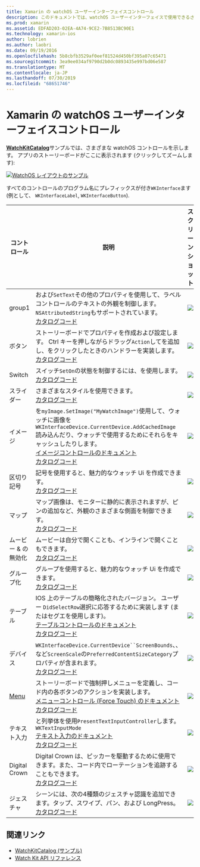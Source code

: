 ```yaml
---
title: Xamarin の watchOS ユーザーインターフェイスコントロール
description: このドキュメントでは、watchOS ユーザーインターフェイスで使用できるさまざまなコントロールについて説明します。 ラベル、ボタン、スイッチ、スライダー、画像、区切り記号、マップなどの説明が表示されます。
ms.prod: xamarin
ms.assetid: EDFAD203-02EA-4A74-9CE2-7B8513BC90E1
ms.technology: xamarin-ios
author: lobrien
ms.author: laobri
ms.date: 09/19/2016
ms.openlocfilehash: 5b8cbfb3529af0eef81524d450bf395a07c65471
ms.sourcegitcommit: 3ea9ee034af9790d2b0dc0893435e997bd06e587
ms.translationtype: MT
ms.contentlocale: ja-JP
ms.lasthandoff: 07/30/2019
ms.locfileid: "68651746"
---
```

# <a name="watchos-user-interface-controls-in-xamarin"></a>Xamarin の watchOS ユーザーインターフェイスコントロール

[**WatchKitCatalog**](https://github.com/xamarin/monotouch-samples/tree/master/watchOS/WatchKitCatalog)サンプルでは、さまざまな watchOS コントロールを示します。 アプリのストーリーボードがここに表示されます (クリックしてズームします):

[![](images/storyboard-sml.png "WatchOS レイアウトのサンプル")](images/storyboard.png#lightbox)

すべてのコントロールのプログラム名にプレフィックスが付き`WKInterface`ます (例として、 `WKInterfaceLabel`, `WKInterfaceButton`).

|コントロール|説明|スクリーン ショット|
|---|---|---|
|group1|および`SetText`その他のプロパティを使用して、ラベルコントロールのテキストの外観を制御します。 `NSAttributedString`もサポートされています。<br />[カタログコード](https://github.com/xamarin/ios-samples/blob/master/watchOS/WatchKitCatalog/WatchKit3Extension/LabelDetailController.cs)|![](Images/label.png)|
|ボタン|ストーリーボードでプロパティを作成および設定します。 Ctrl キーを押しながらドラッグ`Action`してを追加し、をクリックしたときのハンドラーを実装します。<br />[カタログコード](https://github.com/xamarin/ios-samples/blob/master/watchOS/WatchKitCatalog/WatchKit3Extension/ButtonDetailController.cs)|![](Images/button.png)|
|Switch|スイッチ`SetOn`の状態を制御するには、を使用します。<br />[カタログコード](https://github.com/xamarin/ios-samples/blob/master/watchOS/WatchKitCatalog/WatchKit3Extension/SwitchDetailController.cs)|![](Images/switch.png)|
|スライダー|さまざまなスタイルを使用できます。<br />[カタログコード](https://github.com/xamarin/ios-samples/blob/master/watchOS/WatchKitCatalog/WatchKit3Extension/SliderDetailController.cs)|![](Images/slider.png)|
|イメージ|を`myImage.SetImage("MyWatchImage")`使用して、ウォッチに画像を`WKInterfaceDevice.CurrentDevice.AddCachedImage`読み込んだり、ウォッチで使用するためにそれらをキャッシュしたりします。<br />[イメージコントロールのドキュメント](~/ios/watchos/user-interface/image.md)<br />[カタログコード](https://github.com/xamarin/ios-samples/blob/master/watchOS/WatchKitCatalog/WatchKit3Extension/ImageDetailController.cs)|![](Images/image.png)|
|区切り記号|記号を使用すると、魅力的なウォッチ Ui を作成できます。<br />[カタログコード](https://github.com/xamarin/ios-samples/blob/master/watchOS/WatchKitCatalog/WatchKit3Extension/SeparatorDetailController.cs)|![](Images/separator.png)| 
|マップ|マップ画像は、モニターに静的に表示されますが、ピンの追加など、外観のさまざまな側面を制御できます。<br />[カタログコード](https://github.com/xamarin/ios-samples/blob/master/watchOS/WatchKitCatalog/WatchKit3Extension/MapDetailController.cs)|![](Images/map.png)|
|ムービー & の無効化|ムービーは自分で開くことも、インラインで開くこともできます。<br />[カタログコード](https://github.com/xamarin/ios-samples/blob/master/watchOS/WatchKitCatalog/WatchKit3Extension/MovieDetailController.cs)|![](Images/movie.png)|
|グループ化|グループを使用すると、魅力的なウォッチ Ui を作成できます。<br />[カタログコード](https://github.com/xamarin/ios-samples/blob/master/watchOS/WatchKitCatalog/WatchKit3Extension/GroupDetailController.cs)|![](Images/group.png)|
|テーブル|IOS 上のテーブルの簡略化されたバージョン。 ユーザー `DidSelectRow`選択に応答するために実装します (またはセグエを使用します)。<br />[テーブルコントロールのドキュメント](~/ios/watchos/user-interface/table.md)<br />[カタログコード](https://github.com/xamarin/ios-samples/blob/master/watchOS/WatchKitCatalog/WatchKit3Extension/Table%20Detail%20Controller/TableDetailController.cs)|![](Images/table.png)|
|デバイス|`WKInterfaceDevice.CurrentDevice``ScreenBounds`、、など`ScreenScale`の`PreferredContentSizeCategory`プロパティが含まれます。<br />[カタログコード](https://github.com/xamarin/ios-samples/blob/master/watchOS/WatchKitCatalog/WatchKit3Extension/DeviceDetailController.cs)|![](Images/device.png)|
|[Menu](~/ios/watchos/user-interface/menu.md)|ストーリーボードで強制押しメニューを定義し、コード内の各ボタンのアクションを実装します。<br />[メニューコントロール (Force Touch) のドキュメント](~/ios/watchos/user-interface/menu.md)<br />[カタログコード](https://github.com/xamarin/ios-samples/blob/master/watchOS/WatchKitCatalog/WatchKit3Extension/ControllerDetailController.cs)|![](Images/controller.png)|
|テキスト入力|と列挙体を使用`PresentTextInputController`します。 `WKTextInputMode`<br />[テキスト入力のドキュメント](~/ios/watchos/user-interface/text-input.md)<br />[カタログコード](https://github.com/xamarin/ios-samples/blob/master/watchOS/WatchKitCatalog/WatchKit3Extension/TextInputController.cs)|![](Images/textinput.png)|
|Digital Crown|Digital Crown は、ピッカーを駆動するために使用できます。また、コード内でローテーションを追跡することもできます。<br />[カタログコード](https://github.com/xamarin/ios-samples/blob/master/watchOS/WatchKitCatalog/WatchKit3Extension/CrownDetailController.cs)|![](Images/digital-crown.png)|
|ジェスチャ|シーンには、次の4種類のジェスチャ認識を追加できます。タップ、スワイプ、パン、および LongPress。<br />[カタログコード](https://github.com/xamarin/ios-samples/blob/master/watchOS/WatchKitCatalog/WatchKit3Extension/GestureDetailController.cs)|![](Images/gestures.png)|


## <a name="related-links"></a>関連リンク

- [WatchKitCatalog (サンプル)](https://docs.microsoft.com/samples/xamarin/ios-samples/watchos-watchkitcatalog)
- [Watch Kit API リファレンス](xref:WatchKit)
